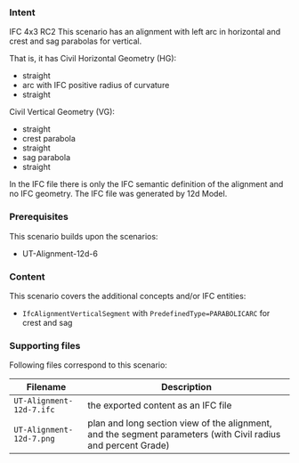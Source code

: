 
### Intent

IFC 4x3 RC2
This scenario has an alignment with left arc in horizontal and crest and sag parabolas for vertical.

That is, it has 
Civil Horizontal Geometry (HG):

- straight
- arc with IFC positive radius of curvature
- straight

Civil Vertical Geometry (VG):

- straight
- crest parabola
- straight
- sag parabola
- straight

In the IFC file there is only the IFC semantic definition of the alignment and no IFC geometry.
The IFC file was generated by 12d Model. 

### Prerequisites

This scenario builds upon the scenarios:

- UT-Alignment-12d-6

### Content

This scenario covers the additional concepts and/or IFC entities:

- `IfcAlignmentVerticalSegment` with `PredefinedType=PARABOLICARC` for crest and sag

### Supporting files

Following files correspond to this scenario:

| Filename                           | Description                                                                                            |
|------------------------------------|--------------------------------------------------------------------------------------------------------|
| `UT-Alignment-12d-7.ifc`           | the exported content as an IFC file                                                                    |
| `UT-Alignment-12d-7.png`           | plan and long section view of the alignment, and the segment parameters (with Civil radius and percent Grade) |


